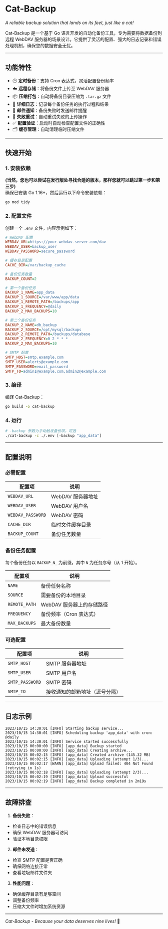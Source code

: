 # Cat-Backup

*A reliable backup solution that lands on its feet, just like a cat!*

Cat-Backup 是一个基于 Go 语言开发的自动化备份工具，专为需要将数据备份到远程 WebDAV 服务器的场景设计。它提供了灵活的配置、强大的日志记录和错误处理机制，确保您的数据安全无忧。

---

## 功能特性

* 🕒 **定时备份**：支持 Cron 表达式，灵活配置备份频率
* ☁️ **远程存储**：将备份文件上传至 WebDAV 服务器
* 📦 **压缩打包**：自动将备份目录压缩为 `.tar.gz` 文件
* 📝 **详细日志**：记录每个备份任务的执行过程和结果
* 📧 **邮件通知**：备份失败时发送邮件提醒
* 🔄 **失败重试**：自动重试失败的上传操作
* ✅ **配置验证**：启动时自动检查配置文件的正确性
* 🗂️ **缓存管理**：自动清理临时压缩文件

---

## 快速开始

### 1. 安装依赖

**(当然，您也可以尝试在发行版处寻找合适的版本，那样您就可以跳过第一步和第三步)**  
确保已安装 Go 1.16+，然后运行以下命令安装依赖：

```bash
go mod tidy
```

### 2. 配置文件

创建一个 `.env` 文件，内容示例如下：

```ini
# WebDAV 配置
WEBDAV_URL=https://your-webdav-server.com/dav
WEBDAV_USER=backup_user
WEBDAV_PASSWORD=secure_password

# 缓存目录配置
CACHE_DIR=/var/backup_cache

# 备份任务数量
BACKUP_COUNT=2

# 第一个备份任务
BACKUP_1_NAME=app_data
BACKUP_1_SOURCE=/var/www/app/data
BACKUP_1_REMOTE_PATH=/backups/app
BACKUP_1_FREQUENCY=@daily
BACKUP_2_MAX_BACKUPS=10

# 第二个备份任务
BACKUP_2_NAME=db_backup
BACKUP_2_SOURCE=/opt/mysql/backups
BACKUP_2_REMOTE_PATH=/backups/database
BACKUP_2_FREQUENCY=0 2 * * *
BACKUP_2_MAX_BACKUPS=10

# SMTP 配置
SMTP_HOST=smtp.example.com
SMTP_USER=alerts@example.com
SMTP_PASSWORD=email_password
SMTP_TO=admin1@example.com,admin2@example.com
```

### 3. 编译

编译 Cat-Backup：

```bash
go build -o cat-backup
```

### 4. 运行

```bash
# -backup 参数为手动触发备份项，可选
./cat-backup -c ./.env [-backup "app_data"]
```

---

## 配置说明

### 必需配置

|配置项|说明|
| --- | --- |
|`WEBDAV_URL`|WebDAV 服务器地址|
|`WEBDAV_USER`|WebDAV 用户名|
|`WEBDAV_PASSWORD`|WebDAV 密码|
|`CACHE_DIR`|临时文件缓存目录|
|`BACKUP_COUNT`|备份任务数量|

### 备份任务配置

每个备份任务以 `BACKUP_N_` 为前缀，其中 `N` 为任务序号（从 1 开始）。

|配置项|说明|
| --- | --- |
|`NAME`|备份任务名称|
|`SOURCE`|需要备份的本地目录|
|`REMOTE_PATH`|WebDAV 服务器上的存储路径|
|`FREQUENCY`|备份频率（Cron 表达式）|
|`MAX_BACKUPS`|最大备份数量|

### 可选配置

|配置项|说明|
| --- | --- |
|`SMTP_HOST`|SMTP 服务器地址|
|`SMTP_USER`|SMTP 用户名|
|`SMTP_PASSWORD`|SMTP 密码|
|`SMTP_TO`|接收通知的邮箱地址（逗号分隔）|

---

## 日志示例

```plaintext
2023/10/15 14:30:01 [INFO] Starting backup service... 
2023/10/15 14:30:01 [INFO] Scheduling backup 'app_data' with cron: @daily 
2023/10/15 14:30:01 [INFO] Service started successfully 
2023/10/15 00:00:00 [INFO] [app_data] Backup started 
2023/10/15 00:00:00 [INFO] [app_data] Creating archive... 
2023/10/15 00:02:15 [INFO] [app_data] Created archive (145.32 MB) 
2023/10/15 00:02:15 [INFO] [app_data] Uploading (attempt 1/3)... 
2023/10/15 00:02:17 [WARN] [app_data] Upload failed: 404 Not Found (retrying in 1s) 
2023/10/15 00:02:18 [INFO] [app_data] Uploading (attempt 2/3)... 
2023/10/15 00:02:19 [INFO] [app_data] Upload successful 
2023/10/15 00:02:19 [INFO] [app_data] Backup completed in 2m19s
```

---

## 故障排查

1. **备份失败**：

* 检查日志中的错误信息
* 确保 WebDAV 服务器可访问
* 验证本地目录权限

2. **邮件未发送**：

* 检查 SMTP 配置是否正确
* 确保网络连接正常
* 查看垃圾邮件文件夹

3. **性能问题**：

* 确保缓存目录有足够空间
* 调整备份频率
* 压缩大文件时增加系统资源

---

*Cat-Backup - Because your data deserves nine lives!* 🐾
